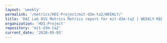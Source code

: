 ```yaml
---
layout: 'weekly'
permalink: '/metrics/HDI-Project/mit-d3m-ta2/WEEKLY/'
title: 'DAI Lab OSS Metrics Metrics report for mit-d3m-ta2 | WEEKLY-REPORT-2020-05-03'
organization: 'HDI-Project'
repository: 'mit-d3m-ta2'
current_date: '2020-05-03'
---
```

